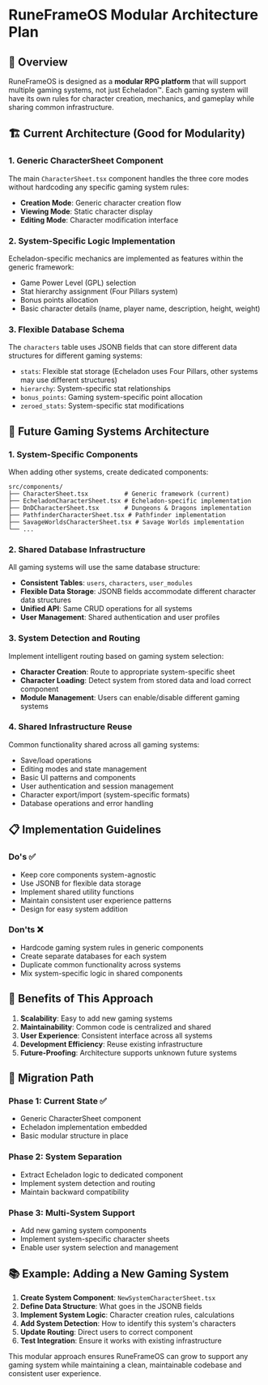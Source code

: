 # RuneFrameOS Modular Architecture Plan

## 🎯 Overview
RuneFrameOS is designed as a **modular RPG platform** that will support multiple gaming systems, not just Echeladon™. Each gaming system will have its own rules for character creation, mechanics, and gameplay while sharing common infrastructure.

## 🏗️ Current Architecture (Good for Modularity)

### 1. Generic CharacterSheet Component
The main `CharacterSheet.tsx` component handles the three core modes without hardcoding any specific gaming system rules:
- **Creation Mode**: Generic character creation flow
- **Viewing Mode**: Static character display
- **Editing Mode**: Character modification interface

### 2. System-Specific Logic Implementation
Echeladon-specific mechanics are implemented as features within the generic framework:
- Game Power Level (GPL) selection
- Stat hierarchy assignment (Four Pillars system)
- Bonus points allocation
- Basic character details (name, player name, description, height, weight)

### 3. Flexible Database Schema
The `characters` table uses JSONB fields that can store different data structures for different gaming systems:
- `stats`: Flexible stat storage (Echeladon uses Four Pillars, other systems may use different structures)
- `hierarchy`: System-specific stat relationships
- `bonus_points`: Gaming system-specific point allocation
- `zeroed_stats`: System-specific stat modifications

## 🔮 Future Gaming Systems Architecture

### 1. System-Specific Components
When adding other systems, create dedicated components:
```
src/components/
├── CharacterSheet.tsx          # Generic framework (current)
├── EcheladonCharacterSheet.tsx # Echeladon-specific implementation
├── DnDCharacterSheet.tsx       # Dungeons & Dragons implementation
├── PathfinderCharacterSheet.tsx # Pathfinder implementation
├── SavageWorldsCharacterSheet.tsx # Savage Worlds implementation
└── ...
```

### 2. Shared Database Infrastructure
All gaming systems will use the same database structure:
- **Consistent Tables**: `users`, `characters`, `user_modules`
- **Flexible Data Storage**: JSONB fields accommodate different character data structures
- **Unified API**: Same CRUD operations for all systems
- **User Management**: Shared authentication and user profiles

### 3. System Detection and Routing
Implement intelligent routing based on gaming system selection:
- **Character Creation**: Route to appropriate system-specific sheet
- **Character Loading**: Detect system from stored data and load correct component
- **Module Management**: Users can enable/disable different gaming systems

### 4. Shared Infrastructure Reuse
Common functionality shared across all gaming systems:
- Save/load operations
- Editing modes and state management
- Basic UI patterns and components
- User authentication and session management
- Character export/import (system-specific formats)
- Database operations and error handling

## 📋 Implementation Guidelines

### Do's ✅
- Keep core components system-agnostic
- Use JSONB for flexible data storage
- Implement shared utility functions
- Maintain consistent user experience patterns
- Design for easy system addition

### Don'ts ❌
- Hardcode gaming system rules in generic components
- Create separate databases for each system
- Duplicate common functionality across systems
- Mix system-specific logic in shared components

## 🚀 Benefits of This Approach

1. **Scalability**: Easy to add new gaming systems
2. **Maintainability**: Common code is centralized and shared
3. **User Experience**: Consistent interface across all systems
4. **Development Efficiency**: Reuse existing infrastructure
5. **Future-Proofing**: Architecture supports unknown future systems

## 🔄 Migration Path

### Phase 1: Current State ✅
- Generic CharacterSheet component
- Echeladon implementation embedded
- Basic modular structure in place

### Phase 2: System Separation
- Extract Echeladon logic to dedicated component
- Implement system detection and routing
- Maintain backward compatibility

### Phase 3: Multi-System Support
- Add new gaming system components
- Implement system-specific character sheets
- Enable user system selection and management

## 📚 Example: Adding a New Gaming System

1. **Create System Component**: `NewSystemCharacterSheet.tsx`
2. **Define Data Structure**: What goes in the JSONB fields
3. **Implement System Logic**: Character creation rules, calculations
4. **Add System Detection**: How to identify this system's characters
5. **Update Routing**: Direct users to correct component
6. **Test Integration**: Ensure it works with existing infrastructure

This modular approach ensures RuneFrameOS can grow to support any gaming system while maintaining a clean, maintainable codebase and consistent user experience.
